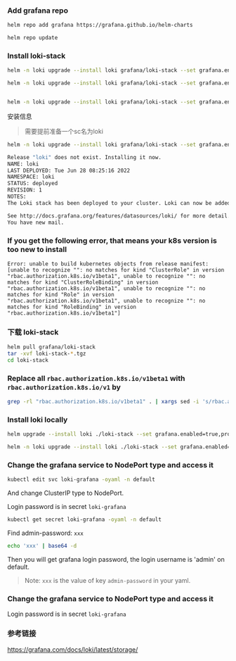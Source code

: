 ### Add grafana repo

```sh
helm repo add grafana https://grafana.github.io/helm-charts

helm repo update
```

### Install loki-stack

```sh
helm -n loki upgrade --install loki grafana/loki-stack --set grafana.enabled=true,prometheus.enabled=true,prometheus.alertmanager.persistentVolume.enabled=false,prometheus.server.persistentVolume.enabled=false

helm -n loki upgrade --install loki grafana/loki-stack --set grafana.enabled=true,promtail.enabled=true,prometheus.enabled=false,prometheus.alertmanager.persistentVolume.enabled=false,prometheus.server.persistentVolume.enabled=false,loki.persistence.enabled=false


helm -n loki upgrade --install loki grafana/loki-stack --set grafana.enabled=true,promtail.enabled=true,prometheus.enabled=false,prometheus.alertmanager.persistentVolume.enabled=false,prometheus.server.persistentVolume.enabled=false,loki.persistence.enabled=true,loki.persistence.storageClassName=default,loki.persistence.size=1Gi

```

安装信息

> 需要提前准备一个sc名为loki

```bash
helm -n loki upgrade --install loki grafana/loki-stack --set grafana.enabled=true,promtail.enabled=true,prometheus.enabled=false,prometheus.alertmanager.persistentVolume.enabled=false,prometheus.server.persistentVolume.enabled=false,loki.persistence.enabled=true,loki.persistence.storageClassName=default,loki.persistence.size=1Gi

Release "loki" does not exist. Installing it now.
NAME: loki
LAST DEPLOYED: Tue Jun 28 08:25:16 2022
NAMESPACE: loki
STATUS: deployed
REVISION: 1
NOTES:
The Loki stack has been deployed to your cluster. Loki can now be added as a datasource in Grafana.

See http://docs.grafana.org/features/datasources/loki/ for more detail.
You have new mail.  
```



### If you get the following error, that means your k8s version is too new to install

```
Error: unable to build kubernetes objects from release manifest: [unable to recognize "": no matches for kind "ClusterRole" in version "rbac.authorization.k8s.io/v1beta1", unable to recognize "": no matches for kind "ClusterRoleBinding" in version "rbac.authorization.k8s.io/v1beta1", unable to recognize "": no matches for kind "Role" in version "rbac.authorization.k8s.io/v1beta1", unable to recognize "": no matches for kind "RoleBinding" in version "rbac.authorization.k8s.io/v1beta1"]
```



### 下载 loki-stack

```sh
helm pull grafana/loki-stack
tar -xvf loki-stack-*.tgz
cd loki-stack
```

### Replace all `rbac.authorization.k8s.io/v1beta1` with `rbac.authorization.k8s.io/v1` by 
```sh
grep -rl "rbac.authorization.k8s.io/v1beta1" . | xargs sed -i 's/rbac.authorization.k8s.io\/v1beta1/rbac.authorization.k8s.io\/v1/g'
```

### Install loki locally

```sh
helm upgrade --install loki ./loki-stack --set grafana.enabled=true,prometheus.enabled=true,prometheus.alertmanager.persistentVolume.enabled=false,prometheus.server.persistentVolume.enabled=false

helm -n loki upgrade --install loki ./loki-stack --set grafana.enabled=true,promtail.enabled=true,prometheus.enabled=false,prometheus.alertmanager.persistentVolume.enabled=false,prometheus.server.persistentVolume.enabled=false,loki.persistence.enabled=false
```





### Change the grafana service to NodePort type and access it

```sh
kubectl edit svc loki-grafana -oyaml -n default
```

And change ClusterIP type to NodePort.

Login password is in secret `loki-grafana`

```sh
kubectl get secret loki-grafana -oyaml -n default
```

Find admin-password: `xxx`

```sh
echo 'xxx' | base64 -d
```

Then you will get grafana login password, the login username is 'admin' on default.

> Note: `xxx` is the value of key `admin-password` in your yaml.

### Change the grafana service to NodePort type and access it

Login password is in secret `loki-grafana`



### 参考链接

https://grafana.com/docs/loki/latest/storage/